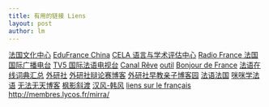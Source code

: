 ```yaml
---
title: 有用的链接 Liens  
layout: post
author: lm
---
```

<p><a href="http://www.ccfpekin.org/">法国文化中心</a> <a href="http://www.edufrance-china.com/">EduFrance China</a> <a href="http://www.cela-cn.org/cn/index.php/">CELA 语言与学术评估中心</a> <a href="http://www.rfi.fr/">Radio France 法国国际广播电台</a> <a href="http://www.tv5.org/">TV5 国际法语电视台</a> <a href="http://babelnet.sbg.ac.at/canalreve/"></a><a href="http://babelnet.sbg.ac.at/canalreve/">Canal Rêve</a> <a href="http://www.quid.fr/">outil</a> <a href="http://www.bonjourdefrance.com/"></a><a href="http://www.bonjourdefrance.com/">Bonjour de France</a> <a href="http://globegate.utm.edu/french/globegate_mirror/dicoeco.html//"></a><a href="http://globegate.utm.edu/french/globegate_mirror/dicoeco.html//">法语在线词典汇总</a> <a href="http://www.fltrp.com//"></a><a href="http://www.fltrp.com//">外研社</a> <a href="http://blog.fltrp.com/debate//"></a><a href="http://blog.fltrp.com/debate//">外研社辩论赛博客</a> <a href="http://blog.fltrp.com/ecechina/"></a><a href="http://blog.fltrp.com/ecechina/">外研社早教亲子博客园</a> <a href="http://www.myfrfr.com/"></a><a href="http://www.myfrfr.com/">法语法国</a> <a href="http://www.mimifr.com/"></a><a href="http://www.mimifr.com/">咪咪学法语</a> <a href="http://blog.studyfr.net/"></a><a href="http://blog.studyfr.net/">无法无天博客</a> <a href="http://spaces.msn.com/fengyingxiedu/"></a><a href="http://spaces.msn.com/fengyingxiedu/">枫影斜渡</a> <a href="http://www.hanfengblog.com"></a><a href="http://www.hanfengblog.com">汉风-韩风</a> <a href="http://membres.lycos.fr/mirra/" target="_blank"></a><a href="http://membres.lycos.fr/mirra/" target="_blank">liens sur le français </a><a href="http://membres.lycos.fr/mirra/" target="_blank">http://membres.lycos.fr/mirra/</a><a href="http://membres.lycos.fr/mirra/" target="_blank">   </a><a href="http://lingua.fc-tic.net/fr/frlinks.htm"></a></p>
